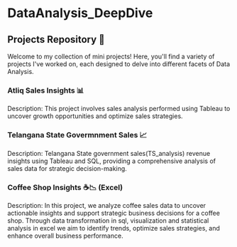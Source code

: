 # DataAnalysis_DeepDive

## **Projects Repository** 🌟
Welcome to my collection of mini projects! Here, you'll find a variety of projects I've worked on, each designed to delve into different facets of Data Analysis.

### **Atliq Sales Insights** 📊

Description: This project involves sales analysis performed using Tableau to uncover growth opportunities and optimize sales strategies.

### **Telangana State Govermnment Sales** 📈

Description: Telangana State government sales(TS_analysis) revenue insights using Tableau and SQL, providing a comprehensive analysis of sales data for strategic decision-making.

### **Coffee Shop Insights** ☕️📉 (Excel)

Description: In this project, we analyze coffee sales data to uncover actionable insights and support strategic business decisions for a coffee shop. Through data transformation in sql, visualization and statistical analysis in excel we aim to identify trends, optimize sales strategies, and enhance overall business performance.





